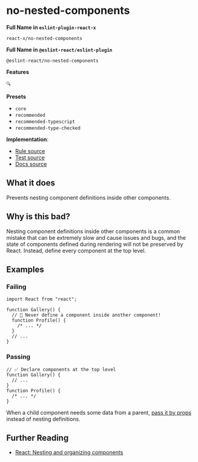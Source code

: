 # no-nested-components

**Full Name in `eslint-plugin-react-x`**

```plain copy
react-x/no-nested-components
```

**Full Name in `@eslint-react/eslint-plugin`**

```plain copy
@eslint-react/no-nested-components
```

**Features**

`🔍`

**Presets**

- `core`
- `recommended`
- `recommended-typescript`
- `recommended-type-checked`

**Implementation**:

- [Rule source](https://github.com/Rel1cx/eslint-react/tree/main/packages/plugins/eslint-plugin-react-x/src/rules/no-nested-components.ts)
- [Test source](https://github.com/Rel1cx/eslint-react/tree/main/packages/plugins/eslint-plugin-react-x/src/rules/no-nested-components.spec.ts)
- [Docs source](https://github.com/Rel1cx/eslint-react/tree/main/website/pages/docs/rules/no-nested-components.md)

## What it does

Prevents nesting component definitions inside other components.

## Why is this bad?

Nesting component definitions inside other components is a common mistake that can be extremely slow and cause issues and bugs, and the state of components defined during rendering will not be preserved by React. Instead, define every component at the top level.

## Examples

### Failing

```tsx
import React from "react";

function Gallery() {
  // 🔴 Never define a component inside another component!
  function Profile() {
    /* ... */
  }
  // ...
}
```

### Passing

```tsx
// ✅ Declare components at the top level
function Gallery() {
  // ...
}
function Profile() {
  /* ... */
}
```

When a child component needs some data from a parent, [pass it by props](https://react.dev/learn/passing-props-to-a-component) instead of nesting definitions.

## Further Reading

- [React: Nesting and organizing components](https://react.dev/learn/your-first-component#nesting-and-organizing-components)
